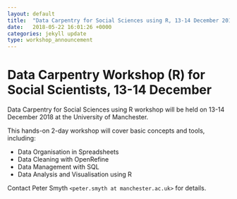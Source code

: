 ```yaml
---
layout: default
title:  "Data Carpentry for Social Sciences using R, 13-14 December 2018"
date:   2018-05-22 16:01:26 +0000
categories: jekyll update
type: workshop_announcement
---
```

# Data Carpentry Workshop (R) for Social Scientists, 13-14 December

Data Carpentry for Social Sciences using R workshop will be held on 13-14 December 2018 at the University of Manchester.

This hands-on 2-day workshop will cover basic concepts and tools, including:

* Data Organisation in Spreadsheets
* Data Cleaning with OpenRefine
* Data Management with SQL
* Data Analysis and Visualisation using R   

Contact Peter Smyth `<peter.smyth at manchester.ac.uk>` for details.
